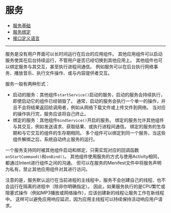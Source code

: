 
# 服务
- [服务基础](./basic.md)
- [服务绑定](./bind.md)
- [接口定义语言](./aidl.md)

------------------------------------------------

服务是没有用户界面可以长时间运行在后台的应用组件。
其他应用组件可以启动服务使其在后台持续运行，不管用户是否已经切换到其他应用上。
其他组件也可以绑定服务与其交互，甚至执行进程间通信。
例如服务可以在后台执行网络事务、播放音乐、执行文件操作、或与内容提供者交互。

服务一般有两种形式：
- 启动的服务：其他组件`startService()`启动的服务，启动的服务会持续执行，即使启动它的组件已经销毁了。
  通常，启动的服务会执行一个单一的操作，并且不会将结果返回给调用者，例如从网络下载文件或上传文件到网络。
  当对应的操作执行完，服务应该将自己终止。
- 绑定的服务：其他组件`bindService()`开启的服务。
  绑定的服务允许其他组件与其交互，例如发送请求、获取结果、或执行进程间通信。
  绑定的服务的生存期和与它交互的组件的生存期相同。
  多个组件可以绑定到同一个服务，当这些组件解绑之后，系统自动终止服务的运行。

一个服务支持同时被其他组件启动和绑定，只需实现对应的回调函数`onStartCommand()`和`onBind()`。
其他组件使用服务的方式与使用Activity相同，都通过Intent进行组件之间的沟通。
但可以在服务的Menifest文件中将服务声明为私有，禁止其他应用组件对其进行访问。

注意的是，服务默认运行在当前进程的主线程中，服务不会创建自己的线程、也不会运行在隔离的进程中（除非你明确指定）。
因此，如果服务执行的是CPU繁忙或阻塞式操作（例如MP3播放或网络操作），应该创建新的线程让服务工作在新线程中。
这样可以避免应用响应延迟，因为应用主线程可以持续保持活动响应用户请求。
